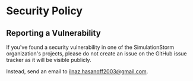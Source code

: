 # Security Policy

## Reporting a Vulnerability

If you've found a security vulnerability in one of the SimulationStorm organization's projects,
please do not create an issue on the GitHub issue tracker as it will be visible publicly.

Instead, send an email to <ilnaz.hasanoff2003@gmail.com>.

